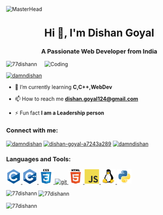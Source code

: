 ![MasterHead](https://steamuserimages-a.akamaihd.net/ugc/94976727961336051/0807F669892C401BA9C1570B4C71CEAD8B20C116/?imw=5000&imh=5000&ima=fit&impolicy=Letterbox&imcolor=%23000000&letterbox=false)
<h1 align="center">Hi 👋, I'm Dishan Goyal</h1>
<h3 align="center">A Passionate Web Developer from India</h3>
<img align="right" alt="Coding" width="400" src="https://media3.giphy.com/media/v1.Y2lkPTc5MGI3NjExdWk1amVqMHNjdXFrem15aW8wdzlkZjZqd253Y3hkN3l6ZGY5cnkwMSZlcD12MV9pbnRlcm5hbF9naWZfYnlfaWQmY3Q9Zw/Rpl1sod1vCXK0L2SUN/giphy.gif">

<p align="left"> <img src="https://komarev.com/ghpvc/?username=77dishann&label=Profile%20views&color=0e75b6&style=flat" alt="77dishann" /> </p>

<p align="left"> <a href="https://twitter.com/damndishan" target="blank"><img src="https://img.shields.io/twitter/follow/damndishan?logo=twitter&style=for-the-badge" alt="damndishan" /></a> </p>

- 🌱 I’m currently learning **C,C++,WebDev**

- 📫 How to reach me **dishan.goyal124@gmail.com**

- ⚡ Fun fact **I am a Leadership person**

<h3 align="left">Connect with me:</h3>
<p align="left">
<a href="https://twitter.com/damndishan" target="blank"><img align="center" src="https://raw.githubusercontent.com/rahuldkjain/github-profile-readme-generator/master/src/images/icons/Social/twitter.svg" alt="damndishan" height="30" width="40" /></a>
<a href="https://linkedin.com/in/dishan-goyal-a7243a289" target="blank"><img align="center" src="https://raw.githubusercontent.com/rahuldkjain/github-profile-readme-generator/master/src/images/icons/Social/linked-in-alt.svg" alt="dishan-goyal-a7243a289" height="30" width="40" /></a>
<a href="https://instagram.com/damndishan" target="blank"><img align="center" src="https://raw.githubusercontent.com/rahuldkjain/github-profile-readme-generator/master/src/images/icons/Social/instagram.svg" alt="damndishan" height="30" width="40" /></a>
</p>

<h3 align="left">Languages and Tools:</h3>
<p align="left"> <a href="https://www.cprogramming.com/" target="_blank" rel="noreferrer"> <img src="https://raw.githubusercontent.com/devicons/devicon/master/icons/c/c-original.svg" alt="c" width="40" height="40"/> </a> <a href="https://www.w3schools.com/cpp/" target="_blank" rel="noreferrer"> <img src="https://raw.githubusercontent.com/devicons/devicon/master/icons/cplusplus/cplusplus-original.svg" alt="cplusplus" width="40" height="40"/> </a> <a href="https://www.w3schools.com/css/" target="_blank" rel="noreferrer"> <img src="https://raw.githubusercontent.com/devicons/devicon/master/icons/css3/css3-original-wordmark.svg" alt="css3" width="40" height="40"/> </a> <a href="https://git-scm.com/" target="_blank" rel="noreferrer"> <img src="https://www.vectorlogo.zone/logos/git-scm/git-scm-icon.svg" alt="git" width="40" height="40"/> </a> <a href="https://www.w3.org/html/" target="_blank" rel="noreferrer"> <img src="https://raw.githubusercontent.com/devicons/devicon/master/icons/html5/html5-original-wordmark.svg" alt="html5" width="40" height="40"/> </a> <a href="https://developer.mozilla.org/en-US/docs/Web/JavaScript" target="_blank" rel="noreferrer"> <img src="https://raw.githubusercontent.com/devicons/devicon/master/icons/javascript/javascript-original.svg" alt="javascript" width="40" height="40"/> </a> <a href="https://www.linux.org/" target="_blank" rel="noreferrer"> <img src="https://raw.githubusercontent.com/devicons/devicon/master/icons/linux/linux-original.svg" alt="linux" width="40" height="40"/> </a> <a href="https://www.python.org" target="_blank" rel="noreferrer"> <img src="https://raw.githubusercontent.com/devicons/devicon/master/icons/python/python-original.svg" alt="python" width="40" height="40"/> </a> </p>

<p><img align="left" src="https://github-readme-stats.vercel.app/api/top-langs?username=77dishann&show_icons=true&locale=en&layout=compact" alt="77dishann" /></p>

<p>&nbsp;<img align="center" src="https://github-readme-stats.vercel.app/api?username=77dishann&show_icons=true&locale=en" alt="77dishann" /></p>

<p><img align="center" src="https://github-readme-streak-stats.herokuapp.com/?user=77dishann&" alt="77dishann" /></p>
